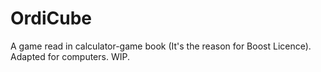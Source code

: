 # OrdiCube
A game read in calculator-game book (It's the reason for Boost Licence). Adapted for computers. WIP. 
